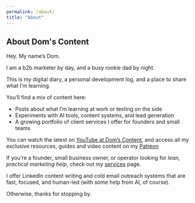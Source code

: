 ```yaml
---
permalink: /about/
title: "About"
---
```


## About Dom's Content

Hey. My name’s Dom. 

I am a b2b marketer by day, and a busy rookie dad by night.

This is my digital diary, a personal development log, and a place to share what I’m learning.

You’ll find a mix of content here:
- Posts about what I’m learning at work or testing on the side
- Experiments with AI tools, content systems, and lead generation
- A growing portfolio of client services I offer for founders and small teams

You can watch the latest on [YouTube at Dom’s Content](https://www.youtube.com/@doms-content), and access all my exclusive resources, guides and video content on my [Patreon](https://patreon.com/domscontent)  

If you're a founder, small business owner, or operator looking for *lean, practical marketing help*, check out my [services](/services) page. 

I offer LinkedIn content writing and cold email outreach systems that are fast, focused, and human-led (with some help from AI, of course).

Otherwise, thanks for stopping by.
